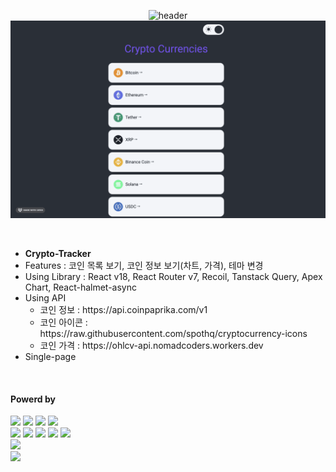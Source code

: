 <div align="center">

  ![header](https://capsule-render.vercel.app/api?type=waving&color=4078c0&height=180&section=header&text=Crypto-Tracker&fontSize=45&animation=fadeIn&fontAlignY=38&desc=yonghun16&descAlignY=55&descAlign=85)
  <a href="https://crypto-tracker-psi-tan.vercel.app/"><img src="https://github.com/yonghun16/crypto-tracker/blob/main/preview.gif" width=800px /></a>
	
</div>

</br>

<ul>
  <li>
    <b>Crypto-Tracker</b>
  </li>
  <li>
    Features : 코인 목록 보기, 코인 정보 보기(차트, 가격), 테마 변경 
  </li>
  <li>
    Using Library : React v18, React Router v7, Recoil, Tanstack Query, Apex Chart, React-halmet-async
  </li>
  <li>
    Using API
    <ul>
       <li>
	  코인 정보 : https://api.coinpaprika.com/v1
       </li>
       <li>
	  코인 아이콘 : https://raw.githubusercontent.com/spothq/cryptocurrency-icons
       </li>
       <li>
	  코인 가격 : https://ohlcv-api.nomadcoders.workers.dev
       </li>
    </ul>
  </li>
  <li>
	Single-page
  </li>
</ul>

</br>

<h4>Powerd by</h4>
<div>
  <!-- HTML --><a href="https://html.spec.whatwg.org/"><img src="https://img.shields.io/badge/HTML5-E34F26?style=flat&logo=HTML5&logoColor=white" /></a>
  <!-- CSS --><a href="https://www.w3.org/Style/CSS/"><img src="https://img.shields.io/badge/CSS3-1572B6?style=flat&logo=CSS3&logoColor=white" /></a>
  <!-- JavaScript --><a href="https://www.ecma-international.org/"><img src="https://img.shields.io/badge/JavaScript-F7DF1E?style=flat&logo=JavaScript&logoColor=white" /></a>
  <!-- TypeScript --><a href="https://www.typescriptlang.org"><img src="https://img.shields.io/badge/TypeScript-3178C6?style=flat&logo=TypeScript&logoColor=white" /></a>
  <br />
  <!-- React --><a href="https://reactjs.org/"><img src="https://img.shields.io/badge/React-58B4CD?style=flat&logo=React&logoColor=white" /></a>
  <!-- React Router --><a href="https://reactrouter.com"><img src="https://img.shields.io/badge/React_Router-CA4245?style=flat&logo=React%20router&logoColor=white" /></a>
  <!-- React Query --><a href="https://tanstack.com/query/latest"><img src="https://img.shields.io/badge/React_Query-FF4154?style=flat&logo=React%20query&logoColor=white" /></a>
  <!-- Recoil --><a href="https://recoiljs.org"><img src="https://img.shields.io/badge/Recoil-3578E5?style=flat&logo=Recoil&logoColor=white" /></a>	
  <!-- Styled Components --><a href="https://styled-components.com/"><img src="https://img.shields.io/badge/styled%20components-DB7093?style=flat&logo=Styled%20Components&logoColor=white" /></a>
  <br>
  <!-- Vercel --><a href="https://vercel.com/"><img src="https://img.shields.io/badge/Vercel-000000?style=flat&logo=Vercel&logoColor=white" /></a>
  <br>
  <!-- Vim --><a href="https://www.vim.org"><img src="https://img.shields.io/badge/Vim-019733?style=flat&logo=vim&logoColor=white" /></a>
</div>
